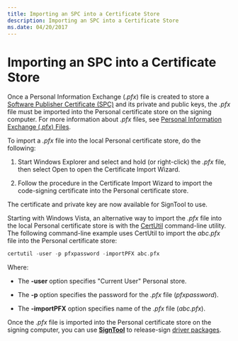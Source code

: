 ```yaml
---
title: Importing an SPC into a Certificate Store
description: Importing an SPC into a Certificate Store
ms.date: 04/20/2017
---
```


# Importing an SPC into a Certificate Store


Once a Personal Information Exchange (.*pfx*) file is created to store a [Software Publisher Certificate (SPC)](/windows-hardware/drivers/install/deprecation-of-software-publisher-certificates-and-commercial-release-certificates) and its private and public keys, the *.pfx* file must be imported into the Personal certificate store on the signing computer. For more information about *.pfx* files, see [Personal Information Exchange (.pfx) Files](personal-information-exchange---pfx--files.md).

To import a *.pfx* file into the local Personal certificate store, do the following:

1.  Start Windows Explorer and select and hold (or right-click) the *.pfx* file, then select Open to open the Certificate Import Wizard.

2.  Follow the procedure in the Certificate Import Wizard to import the code-signing certificate into the Personal certificate store.

The certificate and private key are now available for SignTool to use.

Starting with Windows Vista, an alternative way to import the *.pfx* file into the local Personal certificate store is with the [CertUtil](/previous-versions/windows/it-pro/windows-server-2008-R2-and-2008/cc732443(v=ws.10)) command-line utility. The following command-line example uses CertUtil to import the *abc.pfx* file into the Personal certificate store:

```cpp
certutil -user -p pfxpassword -importPFX abc.pfx
```

Where:

-   The **-user** option specifies "Current User" Personal store.

-   The **-p** option specifies the password for the *.pfx* file (*pfxpassword*).

-   The **-importPFX** option specifies name of the *.pfx* file (*abc.pfx*).

Once the *.pfx* file is imported into the Personal certificate store on the signing computer, you can use [**SignTool**](../devtest/signtool.md) to release-sign [driver packages](driver-packages.md).
